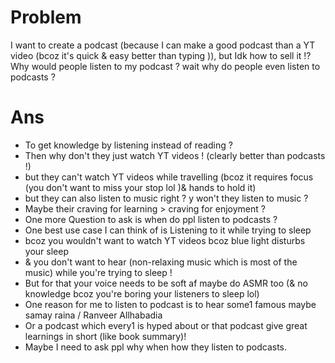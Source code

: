 # Problem 
I want to create a podcast (because I can make a good podcast than a YT video (bcoz it's quick & easy better than typing )), but Idk how to sell it !?
Why would people listen to my podcast ? wait why do people even listen to podcasts ?
# Ans
- To get knowledge by listening instead of reading ?
- Then why don't they just watch YT videos ! (clearly better than podcasts !)
- but they can't watch YT videos while travelling (bcoz it requires focus (you don't want to miss your stop lol )& hands to hold it) 
- but they can also listen to music right ? y won't they listen to music ?
- Maybe their craving for learning > craving for enjoyment ?
- One more Question to ask is when do ppl listen to podcasts ?
- One best use case I can think of is Listening to it while trying to sleep
- bcoz you wouldn't want to watch YT videos bcoz blue light disturbs your sleep
- & you don't want to hear (non-relaxing music which is most of the music) while you're trying to sleep !
- But for that your voice needs to be soft af maybe do ASMR too (& no knowledge bcoz you're boring your listeners to sleep lol)
- One reason for me to listen to podcast is to hear some1 famous maybe samay raina / Ranveer Allhabadia
- Or a podcast which every1 is hyped about or that podcast give great learnings in short (like book summary)!
- Maybe I need to ask ppl why when how they listen to podcasts.
